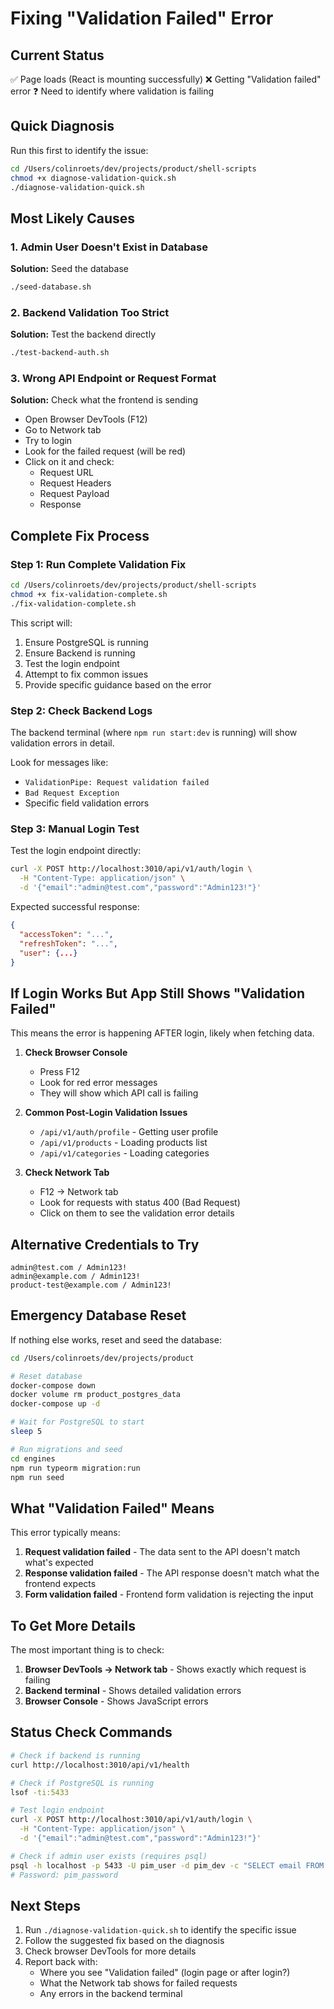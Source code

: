 # Fixing "Validation Failed" Error

## Current Status
✅ Page loads (React is mounting successfully)
❌ Getting "Validation failed" error
❓ Need to identify where validation is failing

## Quick Diagnosis

Run this first to identify the issue:
```bash
cd /Users/colinroets/dev/projects/product/shell-scripts
chmod +x diagnose-validation-quick.sh
./diagnose-validation-quick.sh
```

## Most Likely Causes

### 1. Admin User Doesn't Exist in Database
**Solution:** Seed the database
```bash
./seed-database.sh
```

### 2. Backend Validation Too Strict
**Solution:** Test the backend directly
```bash
./test-backend-auth.sh
```

### 3. Wrong API Endpoint or Request Format
**Solution:** Check what the frontend is sending
- Open Browser DevTools (F12)
- Go to Network tab
- Try to login
- Look for the failed request (will be red)
- Click on it and check:
  - Request URL
  - Request Headers
  - Request Payload
  - Response

## Complete Fix Process

### Step 1: Run Complete Validation Fix
```bash
cd /Users/colinroets/dev/projects/product/shell-scripts
chmod +x fix-validation-complete.sh
./fix-validation-complete.sh
```

This script will:
1. Ensure PostgreSQL is running
2. Ensure Backend is running
3. Test the login endpoint
4. Attempt to fix common issues
5. Provide specific guidance based on the error

### Step 2: Check Backend Logs
The backend terminal (where `npm run start:dev` is running) will show validation errors in detail.

Look for messages like:
- `ValidationPipe: Request validation failed`
- `Bad Request Exception`
- Specific field validation errors

### Step 3: Manual Login Test
Test the login endpoint directly:
```bash
curl -X POST http://localhost:3010/api/v1/auth/login \
  -H "Content-Type: application/json" \
  -d '{"email":"admin@test.com","password":"Admin123!"}'
```

Expected successful response:
```json
{
  "accessToken": "...",
  "refreshToken": "...",
  "user": {...}
}
```

## If Login Works But App Still Shows "Validation Failed"

This means the error is happening AFTER login, likely when fetching data.

1. **Check Browser Console**
   - Press F12
   - Look for red error messages
   - They will show which API call is failing

2. **Common Post-Login Validation Issues**
   - `/api/v1/auth/profile` - Getting user profile
   - `/api/v1/products` - Loading products list
   - `/api/v1/categories` - Loading categories

3. **Check Network Tab**
   - F12 → Network tab
   - Look for requests with status 400 (Bad Request)
   - Click on them to see the validation error details

## Alternative Credentials to Try

```
admin@test.com / Admin123!
admin@example.com / Admin123!
product-test@example.com / Admin123!
```

## Emergency Database Reset

If nothing else works, reset and seed the database:
```bash
cd /Users/colinroets/dev/projects/product

# Reset database
docker-compose down
docker volume rm product_postgres_data
docker-compose up -d

# Wait for PostgreSQL to start
sleep 5

# Run migrations and seed
cd engines
npm run typeorm migration:run
npm run seed
```

## What "Validation Failed" Means

This error typically means:
1. **Request validation failed** - The data sent to the API doesn't match what's expected
2. **Response validation failed** - The API response doesn't match what the frontend expects
3. **Form validation failed** - Frontend form validation is rejecting the input

## To Get More Details

The most important thing is to check:
1. **Browser DevTools → Network tab** - Shows exactly which request is failing
2. **Backend terminal** - Shows detailed validation errors
3. **Browser Console** - Shows JavaScript errors

## Status Check Commands

```bash
# Check if backend is running
curl http://localhost:3010/api/v1/health

# Check if PostgreSQL is running
lsof -ti:5433

# Test login endpoint
curl -X POST http://localhost:3010/api/v1/auth/login \
  -H "Content-Type: application/json" \
  -d '{"email":"admin@test.com","password":"Admin123!"}'

# Check if admin user exists (requires psql)
psql -h localhost -p 5433 -U pim_user -d pim_dev -c "SELECT email FROM users WHERE role='admin';"
# Password: pim_password
```

## Next Steps

1. Run `./diagnose-validation-quick.sh` to identify the specific issue
2. Follow the suggested fix based on the diagnosis
3. Check browser DevTools for more details
4. Report back with:
   - Where you see "Validation failed" (login page or after login?)
   - What the Network tab shows for failed requests
   - Any errors in the backend terminal
